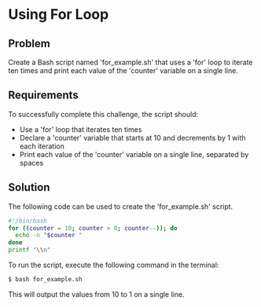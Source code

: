 # Using For Loop

## Problem

Create a Bash script named 'for_example.sh' that uses a 'for' loop to iterate ten times and print each value of the 'counter' variable on a single line.

## Requirements

To successfully complete this challenge, the script should:

- Use a 'for' loop that iterates ten times
- Declare a 'counter' variable that starts at 10 and decrements by 1 with each iteration
- Print each value of the 'counter' variable on a single line, separated by spaces

## Solution

The following code can be used to create the 'for_example.sh' script.

```bash
#!/bin/bash
for ((counter = 10; counter > 0; counter--)); do
  echo -n "$counter "
done
printf "\\n"
```

To run the script, execute the following command in the terminal:

```bash
$ bash for_example.sh
```

This will output the values from 10 to 1 on a single line.
